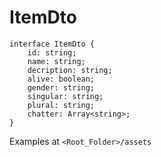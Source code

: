 # ItemDto

```
interface ItemDto {
    id: string;
    name: string;
    decription: string;
    alive: boolean;
    gender: string;
    singular: string;
    plural: string;
    chatter: Array<string>;
}
```

Examples at `<Root_Folder>/assets`